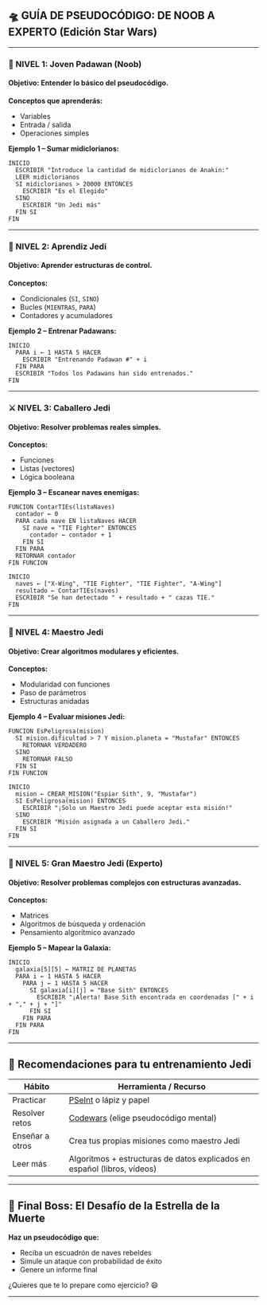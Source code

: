 ## 🛸 GUÍA DE PSEUDOCÓDIGO: DE NOOB A EXPERTO (Edición Star Wars)

---

### 🔰 NIVEL 1: **Joven Padawan (Noob)**

#### Objetivo: Entender lo básico del pseudocódigo.

**Conceptos que aprenderás:**

* Variables
* Entrada / salida
* Operaciones simples

**Ejemplo 1 – Sumar midiclorianos:**

```plaintext
INICIO
  ESCRIBIR "Introduce la cantidad de midiclorianos de Anakin:"
  LEER midiclorianos
  SI midiclorianos > 20000 ENTONCES
    ESCRIBIR "Es el Elegido"
  SINO
    ESCRIBIR "Un Jedi más"
  FIN SI
FIN
```

---

### 🧪 NIVEL 2: **Aprendiz Jedi**

#### Objetivo: Aprender estructuras de control.

**Conceptos:**

* Condicionales (`SI`, `SINO`)
* Bucles (`MIENTRAS`, `PARA`)
* Contadores y acumuladores

**Ejemplo 2 – Entrenar Padawans:**

```plaintext
INICIO
  PARA i ← 1 HASTA 5 HACER
    ESCRIBIR "Entrenando Padawan #" + i
  FIN PARA
  ESCRIBIR "Todos los Padawans han sido entrenados."
FIN
```

---

### ⚔️ NIVEL 3: **Caballero Jedi**

#### Objetivo: Resolver problemas reales simples.

**Conceptos:**

* Funciones
* Listas (vectores)
* Lógica booleana

**Ejemplo 3 – Escanear naves enemigas:**

```plaintext
FUNCION ContarTIEs(listaNaves)
  contador ← 0
  PARA cada nave EN listaNaves HACER
    SI nave = "TIE Fighter" ENTONCES
      contador ← contador + 1
    FIN SI
  FIN PARA
  RETORNAR contador
FIN FUNCION

INICIO
  naves ← ["X-Wing", "TIE Fighter", "TIE Fighter", "A-Wing"]
  resultado ← ContarTIEs(naves)
  ESCRIBIR "Se han detectado " + resultado + " cazas TIE."
FIN
```

---

### 🧠 NIVEL 4: **Maestro Jedi**

#### Objetivo: Crear algoritmos modulares y eficientes.

**Conceptos:**

* Modularidad con funciones
* Paso de parámetros
* Estructuras anidadas

**Ejemplo 4 – Evaluar misiones Jedi:**

```plaintext
FUNCION EsPeligrosa(mision)
  SI mision.dificultad > 7 Y mision.planeta = "Mustafar" ENTONCES
    RETORNAR VERDADERO
  SINO
    RETORNAR FALSO
  FIN SI
FIN FUNCION

INICIO
  mision ← CREAR_MISION("Espiar Sith", 9, "Mustafar")
  SI EsPeligrosa(mision) ENTONCES
    ESCRIBIR "¡Solo un Maestro Jedi puede aceptar esta misión!"
  SINO
    ESCRIBIR "Misión asignada a un Caballero Jedi."
  FIN SI
FIN
```

---

### 🌌 NIVEL 5: **Gran Maestro Jedi (Experto)**

#### Objetivo: Resolver problemas complejos con estructuras avanzadas.

**Conceptos:**

* Matrices
* Algoritmos de búsqueda y ordenación
* Pensamiento algorítmico avanzado

**Ejemplo 5 – Mapear la Galaxia:**

```plaintext
INICIO
  galaxia[5][5] ← MATRIZ DE PLANETAS
  PARA i ← 1 HASTA 5 HACER
    PARA j ← 1 HASTA 5 HACER
      SI galaxia[i][j] = "Base Sith" ENTONCES
        ESCRIBIR "¡Alerta! Base Sith encontrada en coordenadas [" + i + "," + j + "]"
      FIN SI
    FIN PARA
  FIN PARA
FIN
```

---

## 🚀 Recomendaciones para tu entrenamiento Jedi

| Hábito          | Herramienta / Recurso                                                    |
| --------------- | ------------------------------------------------------------------------ |
| Practicar       | [PSeInt](http://pseint.sourceforge.net/) o lápiz y papel                 |
| Resolver retos  | [Codewars](https://www.codewars.com/) (elige pseudocódigo mental)        |
| Enseñar a otros | Crea tus propias misiones como maestro Jedi                              |
| Leer más        | Algoritmos + estructuras de datos explicados en español (libros, vídeos) |

---

## 🏁 Final Boss: El Desafío de la Estrella de la Muerte

**Haz un pseudocódigo que:**

* Reciba un escuadrón de naves rebeldes
* Simule un ataque con probabilidad de éxito
* Genere un informe final

¿Quieres que te lo prepare como ejercicio? 😄

---
